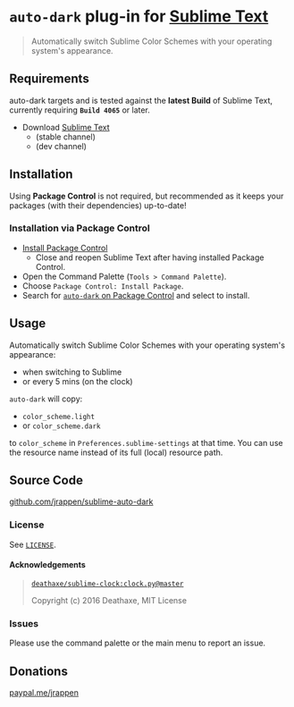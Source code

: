 # `auto-dark` plug-in for [Sublime Text](https://www.sublimetext.com)

> Automatically switch Sublime Color Schemes with your operating system's appearance.

## Requirements

auto-dark targets and is tested against the **latest Build** of Sublime Text, currently requiring **`Build 4065`** or later.

* Download [Sublime Text](https://www.sublimetext.com)
  * (stable channel)
  * (dev channel)

## Installation

Using **Package Control** is not required, but recommended as it keeps your packages (with their dependencies) up-to-date!

### Installation via Package Control

* [Install Package Control](https://packagecontrol.io/installation)
  * Close and reopen Sublime Text after having installed Package Control.
* Open the Command Palette (`Tools > Command Palette`).
* Choose `Package Control: Install Package`.
* Search for [`auto-dark` on Package Control](https://packagecontrol.io/packages/auto-dark) and select to install.

## Usage

Automatically switch Sublime Color Schemes with your operating system's appearance:

* when switching to Sublime
* or every 5 mins (on the clock)

`auto-dark` will copy:

* `color_scheme.light`
* or `color_scheme.dark`

to `color_scheme` in `Preferences.sublime-settings` at that time.
You can use the resource name instead of its full (local) resource path.

## Source Code

[github.com/jrappen/sublime-auto-dark](https://www.github.com/jrappen/sublime-auto-dark)

### License

See [`LICENSE`](https://github.com/jrappen/sublime-auto-dark/blob/master/LICENSE).

#### Acknowledgements

> [`deathaxe/sublime-clock:clock.py@master`](https://github.com/deathaxe/sublime-clock/blob/master/clock.py)
>
> Copyright (c) 2016 Deathaxe, MIT License

### Issues

Please use the command palette or the main menu to report an issue.

## Donations

[paypal.me/jrappen](https://www.paypal.me/jrappen)
